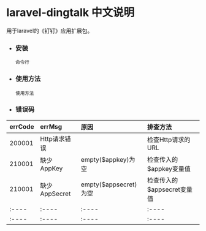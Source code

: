 # laravel-dingtalk 中文说明

用于laravel的《钉钉》应用扩展包。


- ### 安装
  ```
  命令行
  ```
- ### 使用方法
  ```
  使用方法
  ```

- ### 错误码

|errCode|errMsg|原因|排查方法|
|:----|:----|:----|:----|
|200001|Http请求错误||检查Http请求的URL|
|210001|缺少AppKey|empty($appkey)为空|检查传入的\$appkey变量值|
|210001|缺少AppSecret|empty($appsecret)为空|检查传入的\$appsecret变量值|
|:----|:----|:----|:----|
|:----|:----|:----|:----|
